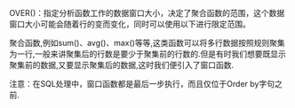 OVER()：指定分析函数工作的数据窗口大小，决定了聚合函数的范围，这个数据窗口大小可能会随着行的变而变化，同时可以使用以下进行限定范围。

聚合函数,例如sum()、avg()、max()等等,这类函数可以将多行数据按照规则聚集为一行,一般来讲聚集后的行数是要少于聚集前的行数的.但是有时我们想要既显示聚集前的数据,又要显示聚集后的数据,这时我们便引入了窗口函数.

注意：在SQL处理中，窗口函数都是最后一步执行，而且仅位于Order by字句之前.

